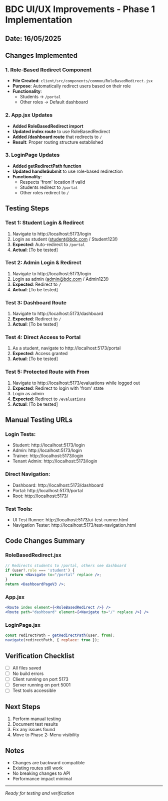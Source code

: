# BDC UI/UX Improvements - Phase 1 Implementation
## Date: 16/05/2025

## Changes Implemented

### 1. Role-Based Redirect Component
- **File Created**: `client/src/components/common/RoleBasedRedirect.jsx`
- **Purpose**: Automatically redirect users based on their role
- **Functionality**: 
  - Students → `/portal`
  - Other roles → Default dashboard

### 2. App.jsx Updates
- **Added RoleBasedRedirect import**
- **Updated index route** to use RoleBasedRedirect
- **Added /dashboard route** that redirects to `/`
- **Result**: Proper routing structure established

### 3. LoginPage Updates
- **Added getRedirectPath function**
- **Updated handleSubmit** to use role-based redirection
- **Functionality**:
  - Respects 'from' location if valid
  - Students redirect to `/portal`
  - Other roles redirect to `/`

## Testing Steps

### Test 1: Student Login & Redirect
1. Navigate to http://localhost:5173/login
2. Login as student (student@bdc.com / Student123!)
3. **Expected**: Auto-redirect to `/portal`
4. **Actual**: [To be tested]

### Test 2: Admin Login & Redirect
1. Navigate to http://localhost:5173/login
2. Login as admin (admin@bdc.com / Admin123!)
3. **Expected**: Redirect to `/`
4. **Actual**: [To be tested]

### Test 3: Dashboard Route
1. Navigate to http://localhost:5173/dashboard
2. **Expected**: Redirect to `/`
3. **Actual**: [To be tested]

### Test 4: Direct Access to Portal
1. As a student, navigate to http://localhost:5173/portal
2. **Expected**: Access granted
3. **Actual**: [To be tested]

### Test 5: Protected Route with From
1. Navigate to http://localhost:5173/evaluations while logged out
2. **Expected**: Redirect to login with 'from' state
3. Login as admin
4. **Expected**: Redirect to `/evaluations`
5. **Actual**: [To be tested]

## Manual Testing URLs

### Login Tests:
- Student: http://localhost:5173/login
- Admin: http://localhost:5173/login
- Trainer: http://localhost:5173/login
- Tenant Admin: http://localhost:5173/login

### Direct Navigation:
- Dashboard: http://localhost:5173/dashboard
- Portal: http://localhost:5173/portal
- Root: http://localhost:5173/

### Test Tools:
- UI Test Runner: http://localhost:5173/ui-test-runner.html
- Navigation Tester: http://localhost:5173/test-navigation.html

## Code Changes Summary

### RoleBasedRedirect.jsx
```jsx
// Redirects students to /portal, others see dashboard
if (user?.role === 'student') {
  return <Navigate to="/portal" replace />;
}
return <DashboardPageV3 />;
```

### App.jsx
```jsx
<Route index element={<RoleBasedRedirect />} />
<Route path="dashboard" element={<Navigate to="/" replace />} />
```

### LoginPage.jsx
```jsx
const redirectPath = getRedirectPath(user, from);
navigate(redirectPath, { replace: true });
```

## Verification Checklist

- [ ] All files saved
- [ ] No build errors
- [ ] Client running on port 5173
- [ ] Server running on port 5001
- [ ] Test tools accessible

## Next Steps

1. Perform manual testing
2. Document test results
3. Fix any issues found
4. Move to Phase 2: Menu visibility

## Notes

- Changes are backward compatible
- Existing routes still work
- No breaking changes to API
- Performance impact minimal

---
*Ready for testing and verification*